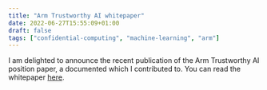 ```yaml
---
title: "Arm Trustworthy AI whitepaper"
date: 2022-06-27T15:55:09+01:00
draft: false
tags: ["confidential-computing", "machine-learning", "arm"]
---
```


I am delighted to announce the recent publication of the Arm Trustworthy AI position paper, a documented which I contributed to.
You can read the whitepaper [here](https://interactive.arm.com/story/building-trustworthy-ai/page/1).

